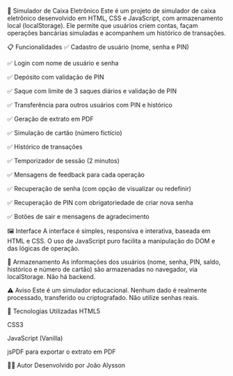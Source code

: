 🏦 Simulador de Caixa Eletrônico
Este é um projeto de simulador de caixa eletrônico desenvolvido em HTML, CSS e JavaScript, com armazenamento local (localStorage). Ele permite que usuários criem contas, façam operações bancárias simuladas e acompanhem um histórico de transações.

📋 Funcionalidades
✅ Cadastro de usuário (nome, senha e PIN)

✅ Login com nome de usuário e senha

✅ Depósito com validação de PIN

✅ Saque com limite de 3 saques diários e validação de PIN

✅ Transferência para outros usuários com PIN e histórico

✅ Geração de extrato em PDF

✅ Simulação de cartão (número fictício)

✅ Histórico de transações

✅ Temporizador de sessão (2 minutos)

✅ Mensagens de feedback para cada operação

✅ Recuperação de senha (com opção de visualizar ou redefinir)

✅ Recuperação de PIN com obrigatoriedade de criar nova senha

✅ Botões de sair e mensagens de agradecimento

🖼️ Interface
A interface é simples, responsiva e interativa, baseada em HTML e CSS. O uso de JavaScript puro facilita a manipulação do DOM e das lógicas de operação.

💾 Armazenamento
As informações dos usuários (nome, senha, PIN, saldo, histórico e número de cartão) são armazenadas no navegador, via localStorage. Não há backend.

⚠️ Aviso
Este é um simulador educacional. Nenhum dado é realmente processado, transferido ou criptografado. Não utilize senhas reais.

📌 Tecnologias Utilizadas
HTML5

CSS3

JavaScript (Vanilla)

jsPDF para exportar o extrato em PDF

👨‍💻 Autor
Desenvolvido por João Alysson
